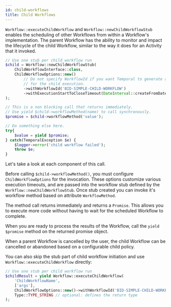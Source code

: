 ```yaml
---
id: child-workflows
title: Child Workflows
---
```


`Workflow::executeChildWorkflow` and `Workflow::newChildWorkflowStub` enables the scheduling of other Workflows from within a Workflow's
implementation. The parent Workflow has the ability to monitor and impact the lifecycle of the child
Workflow, similar to the way it does for an Activity that it invoked.

```php
// Use one stub per child workflow run
$child = Workflow::newChildWorkflowStub(
    ChildWorkflowInterface::class,
    ChildWorkflowOptions::new()
        // Do not specify WorkflowId if you want Temporal to generate a unique Id
        // for the child execution.
        ->withWorkflowId('BID-SIMPLE-CHILD-WORKFLOW')        
        ->withExecutionStartToCloseTimeout(DateInterval::createFromDateString('30 minutes'))
);

// This is a non blocking call that returns immediately.
// Use yield $child->workflowMethod(name) to call synchronously.
$promise = $child->workflowMethod('value');

// Do something else here.
try{
    $value = yield $promise;
} catch(TemporalException $e) {
    $logger->error('child workflow failed');
    throw $e;
}
```

Let's take a look at each component of this call.

Before calling `$child->workflowMethod()`, you must configure `ChildWorkflowOptions` for the
invocation. These options customize various execution timeouts, and are passed into the workflow stub
defined by the `Workflow::newChildWorkflowStub`. Once stub created you can invoke it's workflow method based on attribute
`WorkflowMethod`.

The method call returns immediately and returns a `Promise`. This allows you to execute more
code without having to wait for the scheduled Workflow to complete.

When you are ready to process the results of the Workflow, call the `yield $promise` method on the returned promise
object.

When a parent Workflow is cancelled by the user, the child Workflow can be cancelled or abandoned
based on a configurable child policy.

You can also skip the stub part of child workflow initiation and use `Workflow::executeChildWorkflow` directly:

```php
// Use one stub per child workflow run
$childResult = yield Workflow::executeChildWorkflow(
    'ChildWorkflowName',
    ['args'],
    ChildWorkflowOptions::new()->withWorkflowId('BID-SIMPLE-CHILD-WORKFLOW'),
    Type::TYPE_STRING // optional: defines the return type     
);
```
